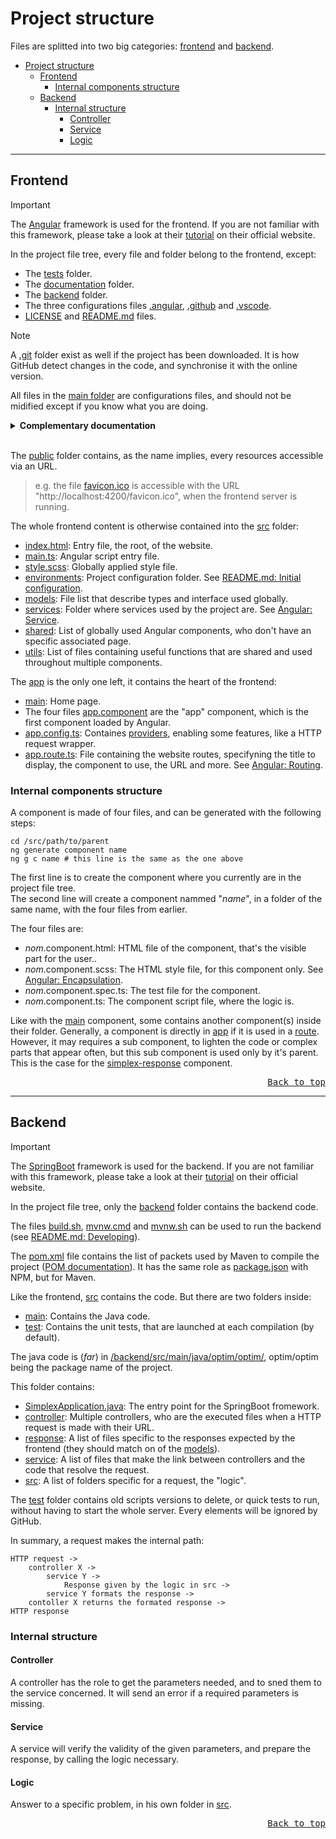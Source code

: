 # Project structure

Files are splitted into two big categories: [frontend](#frontend) and [backend](#backend).

- [Project structure](#project-structure)
  - [Frontend](#frontend)
    - [Internal components structure](#internal-components-structure)
  - [Backend](#backend)
    - [Internal structure](#internal-structure)
      - [Controller](#controller)
      - [Service](#service)
      - [Logic](#logic)

---

## Frontend

> [!IMPORTANT]
> The [Angular](https://angular.dev) framework is used for the frontend. If you are not familiar with this framework, please take a look at their [tutorial](https://angular.dev/tutorials) on their official website.

In the project file tree, every file and folder belong to the frontend, except:
- The [tests](/tests/) folder.
- The [documentation](/documentation/) folder.
- The [backend](/backend/) folder.
- The three configurations files [.angular](/.angular/), [.github](/.github) and [.vscode](/.vscode).
- [LICENSE](/LICENSE) and [README.md](/README.md) files.

> [!NOTE]
> A [.git](/.git/) folder exist as well if the project has been downloaded. It is how GitHub detect changes in the code, and synchronise it with the online version.

All files in the [main folder](/) are configurations files, and should not be midified except if you know what you are doing.

<details>
<summary><b>Complementary documentation</b></summary>

> If you are curious, here are the associated documentations:
> - [**.editorconfig**](/.editorconfig): https://editorconfig.org/
> - [**.gitignore**](/.gitignore): https://git-scm.com/docs/gitignore
> - [**.postcssrc.json**](/.postcssrc.json): https://postcss.org/
> - [**angular.json**](/angular.json): https://angular.dev/reference/configs/workspace-config
> - [**eslint.config.js**](/eslint.config.js): https://eslint.org/docs/latest/use/configure/
> - [**package.json**](/package.json) and [**package-lock.json**](/package-lock.json): https://docs.npmjs.com/cli/v11/configuring-npm/package-json
> - [**tailwind.config.js**](/tailwind.config.js): https://v2.tailwindcss.com/docs/configuration
> - [**tsconfig.app.json**](/tsconfig.app.json), [**tsconfig.json**](/tsconfig.json) and [**tsconfig.spec.json**](/tsconfig.spec.json) : https://www.typescriptlang.org/docs/handbook/tsconfig-json.html
>
> And for what is incoming:
> - ".scss" files: https://sass-lang.com/guide/
</details>
<br>

The [public](/public/) folder contains, as the name implies, every resources accessible via an URL.
> e.g. the file [favicon.ico](/public/favicon.ico) is accessible with the URL "http://localhost:4200/favicon.ico", when the frontend server is running.

The whole frontend content is otherwise contained into the [src](/src/) folder:
- [index.html](/src/index.html): Entry file, the root, of the website.
- [main.ts](/src/main.ts): Angular script entry file.
- [style.scss](/src/styles.scss): Globally applied style file.
- [environments](/src/environments/): Project configuration folder. See [README.md: Initial configuration](/README.md#initial-configuration).
- [models](/src/models/): File list that describe types and interface used globally.
- [services](/src/services/): Folder where services used by the project are. See [Angular: Service](https://angular.dev/ecosystem/service-workers).
- [shared](/src/shared/): List of globally used Angular components, who don't have an specific associated page.
- [utils](/src/utils/): List of files containing useful functions that are shared and used throughout multiple components.

The [app](/src/app/) is the only one left, it contains the heart of the frontend:
- [main](/src/app/main/): Home page.
- The four files [app.component](/src/app/app.component.ts) are the "app" component, which is the first component loaded by Angular.
- [app.config.ts](/src/app/app.config.ts): Containes [providers](https://angular.dev/guide/di/dependency-injection-providers), enabling some features, like a HTTP request wrapper.
- [app.route.ts](/src/app/app.routes.ts): File containing the website routes, specifyning the title to display, the component to use, the URL and more. See [Angular: Routing](https://angular.dev/guide/routing).

### Internal components structure

A component is made of four files, and can be generated with the following steps:
```shell
cd /src/path/to/parent
ng generate component name
ng g c name # this line is the same as the one above
```

The first line is to create the component where you currently are in the project file tree.  
The second line will create a component nammed "*name*", in a folder of the same name, with the four files from earlier.

The four files are:
- *nom*.component.html: HTML file of the component, that's the visible part for the user..
- *nom*.component.scss: The HTML style file, for this component only. See [Angular: Encapsulation](https://angular.dev/guide/components/styling).
- *nom*.component.spec.ts: The test file for the component.
- *nom*.component.ts: The component script file, where the logic is.

Like with the [main](/src/app/main/) component, some contains another component(s) inside their folder. Generally, a component is directly in [app](/src/app/) if it is used in a [route](/src/app/app.routes.ts). However, it may requires a sub component, to lighten the code or complex parts that appear often, but this sub component is used only by it's parent. This is the case for the [simplex-response](/src/app/main/simplex-response/) component.

<div align="right"><kbd><a href="#project-structure">Back to top</a></kbd></div>

---

## Backend


> [!IMPORTANT]
> The [SpringBoot](https://spring.io/projects/spring-boot) framework is used for the backend. If you are not familiar with this framework, please take a look at their [tutorial](https://docs.spring.io/spring-boot/tutorial/first-application/index.html) on their official website.

In the project file tree, only the [backend](/backend/) folder contains the backend code.

The files [build.sh](/backend/build.sh), [mvnw.cmd](/backend/mvnw.cmd) and [mvnw.sh](/backend/mvnw.sh) can be used to run the backend (see [README.md: Developing](/README.md#developing)).

The [pom.xml](/backend/pom.xml) file contains the list of packets used by Maven to compile the project ([POM documentation](https://maven.apache.org/guides/introduction/introduction-to-the-pom.html)). It has the same role as [package.json](/package.json) with NPM, but for Maven.

Like the frontend, [src](/backend/src/) contains the code. But there are two folders inside:
- [main](/backend/src/main/): Contains the Java code.
- [test](/backend/src/test/): Contains the unit tests, that are launched at each compilation (by default).

The java code is (*far*) in [/backend/src/main/java/optim/optim/](/backend/src/main/java/optim/optim/), optim/optim being the package name of the project.

This folder contains:
- [SimplexApplication.java](/backend/src/main/java/optim/optim/SimplexApplication.java): The entry point for the SpringBoot fromework.
- [controller](/backend/src/main/java/optim/optim/controller/): Multiple controllers, who are the executed files when a HTTP request is made with their URL.
- [response](/backend/src/main/java/optim/optim/response/): A list of files specific to the responses expected by the frontend (they should match on of the [models](/src/models/)).
- [service](/backend/src/main/java/optim/optim/service/): A list of files that make the link between controllers and the code that resolve the request.
- [src](/backend/src/main/java/optim/optim/src/): A list of folders specific for a request, the "logic".

The [test](/backend/src/main/java/optim/optim/test/) folder contains old scripts versions to delete, or quick tests to run, without having to start the whole server. Every elements will be ignored by GitHub.


In summary, a request makes the internal path:
```
HTTP request ->
    controller X ->
        service Y ->
            Response given by the logic in src ->
        service Y formats the response ->
    contoller X returns the formated response ->
HTTP response
```

### Internal structure

#### Controller

A controller has the role to get the parameters needed, and to sned them to the service concerned. It will send an error if a required parameters is missing.

#### Service

A service will verify the validity of the given parameters, and prepare the response, by calling the logic necessary.

#### Logic

Answer to a specific problem, in his own folder in [src](/backend/src/main/java/optim/optim/src/).

<div align="right"><kbd><a href="#project-structure">Back to top</a></kbd></div>

